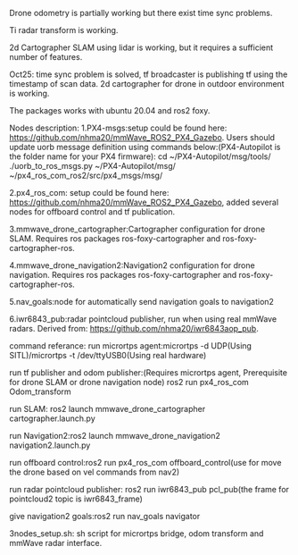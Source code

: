 Drone odometry is partially working but there exist time sync problems.

Ti radar transform is working.

2d Cartographer SLAM using lidar is working, but it requires a sufficient number of features.

Oct25: time sync problem is solved, tf broadcaster is publishing tf using the timestamp of scan data. 2d cartographer for drone in outdoor environment is working.

The packages works with ubuntu 20.04 and ros2 foxy.

Nodes description:
1.PX4-msgs:setup could be found here: https://github.com/nhma20/mmWave_ROS2_PX4_Gazebo. Users should update uorb message definition using commands below:(PX4-Autopilot is the folder name for your PX4 firmware):
cd ~/PX4-Autopilot/msg/tools/
./uorb_to_ros_msgs.py ~/PX4-Autopilot/msg/ ~/px4_ros_com_ros2/src/px4_msgs/msg/

2.px4_ros_com: setup could be found here: https://github.com/nhma20/mmWave_ROS2_PX4_Gazebo, added several nodes for offboard control and tf publication.

3.mmwave_drone_cartographer:Cartographer configuration for drone SLAM. Requires ros packages ros-foxy-cartographer and ros-foxy-cartographer-ros.

4.mmwave_drone_navigation2:Navigation2 configuration for drone navigation. Requires ros packages ros-foxy-cartographer and ros-foxy-cartographer-ros.

5.nav_goals:node for automatically send navigation goals to navigation2

6.iwr6843_pub:radar pointcloud publisher, run when using real mmWave radars. Derived from: https://github.com/nhma20/iwr6843aop_pub.


command referance:
run micrortps agent:micrortps -d UDP(Using SITL)/micrortps -t /dev/ttyUSB0(Using real hardware)

run tf publisher and odom publisher:(Requires micrortps agent, Prerequisite for drone SLAM or drone navigation node)
ros2 run px4_ros_com Odom_transform 

run SLAM: ros2 launch mmwave_drone_cartographer cartographer.launch.py

run Navigation2:ros2 launch mmwave_drone_navigation2 navigation2.launch.py

run offboard control:ros2 run px4_ros_com offboard_control(use for move the drone based on vel commands from nav2)

run radar pointcloud publisher: ros2 run iwr6843_pub pcl_pub(the frame for pointcloud2 topic is iwr6843_frame)

give navigation2 goals:ros2 run nav_goals navigator

3nodes_setup.sh: sh script for micrortps bridge, odom transform and mmWave radar interface.
